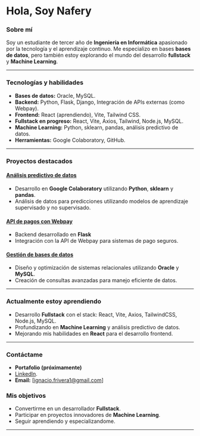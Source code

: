 # Hola, Soy Nafery

### Sobre mí
Soy un estudiante de tercer año de **Ingeniería en Informática** apasionado por la tecnología y el aprendizaje continuo. Me especializo en bases **bases de datos**, pero también estoy explorando el mundo del desarrollo **fullstack** y **Machine Learning**.

---

### **Tecnologías y habilidades**
- **Bases de datos:** Oracle, MySQL.
- **Backend:** Python, Flask, Django, Integración de APIs externas (como Webpay).
- **Frontend:** React (aprendiendo), Vite, Tailwind CSS.
- **Fullstack en progreso:** React, Vite, Axios, Tailwind, Node.js, MySQL.
- **Machine Learning:** Python, sklearn, pandas, análisis predictivo de datos.
- **Herramientas:** Google Colaboratory, GitHub.

---

### **Proyectos destacados**
#### **[Análisis predictivo de datos](#)**
- Desarrollo en **Google Colaboratory** utilizando **Python**, **sklearn** y **pandas**.
- Análisis de datos para predicciones utilizando modelos de aprendizaje supervisado y no supervisado.

#### **[API de pagos con Webpay](#)**
- Backend desarrollado en **Flask**
- Integración con la API de Webpay para sistemas de pago seguros.

#### **[Gestión de bases de datos](#)**
- Diseño y optimización de sistemas relacionales utilizando **Oracle** y **MySQL**.
- Creación de consultas avanzadas para manejo eficiente de datos.

---

### **Actualmente estoy aprendiendo**
- Desarrollo **Fullstack** con el stack: React, Vite, Axios, TailwindCSS, Node.js, MySQL.
- Profundizando en **Machine Learning** y análisis predictivo de datos.
- Mejorando mis habilidades en **React** para el desarrollo frontend.

---

### **Contáctame**
- **Portafolio (próximamente)**
- [LinkedIn](https://www.linkedin.com/in/ignacio-fern).
- **Email:** [ignacio.frivera1@gmail.com]

### **Mis objetivos**
- Convertirme en un desarrollador **Fullstack**.
- Participar en proyectos innovadores de **Machine Learning**.
- Seguir aprendiendo y especializandome.

---
